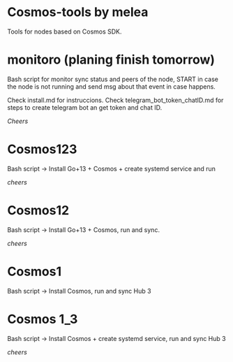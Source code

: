 # Cosmos-tools by melea

Tools for nodes based on Cosmos SDK.

# monitoro (planing finish tomorrow)

Bash script for monitor sync status and peers of the node, START in case the node is not running and send msg about that event in case happens. 

Check install.md for instruccions.
Check telegram_bot_token_chatID.md for steps to create telegram bot an get token and chat ID.

*Cheers*


# Cosmos123
Bash script → Install Go+13 + Cosmos + create systemd service and run

*cheers*

# Cosmos12

Bash script → Install Go+13 + Cosmos, run and sync.

*cheers*

# Cosmos1

Bash script → Install Cosmos, run and sync Hub 3

# Cosmos 1_3

Bash script → Install Cosmos + create systemd service, run and sync Hub 3

*cheers*



